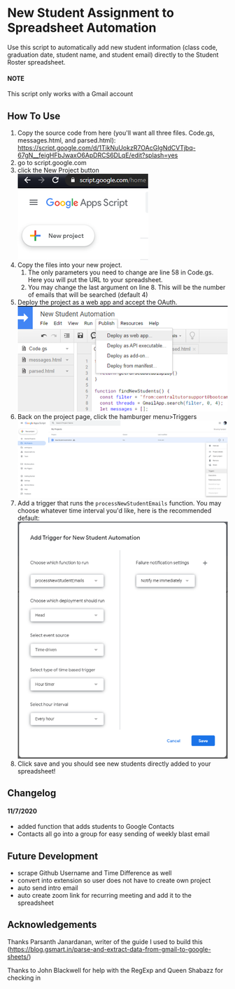 # New Student Assignment to Spreadsheet Automation

Use this script to automatically add new student information (class code, graduation date, student name, and student email) directly to the Student Roster spreadsheet.

#### NOTE

This script only works with a Gmail account

## How To Use

1. Copy the source code from here (you'll want all three files. Code.gs, messages.html, and parsed.html): https://script.google.com/d/1TikNuUokzR7OAcGlgNdCVTjbq-67gN__feigHFbJwaxO6ApDRCS6DLqE/edit?splash=yes
2. go to script.google.com
3. click the New Project button ![image-20201107105248274](./assets/image-20201107105248274.png)
4. Copy the files into your new project.
   1. The only parameters you need to change are line 58 in Code.gs. Here you will put the URL to your spreadsheet.
   2. You may change the last argument on line 8. This will be the number of emails that will be searched (default 4)
5. Deploy the project as a web app and accept the OAuth. ![image-20201107105544704](/assets/image-20201107105544704.png)
6. Back on the project page, click the hamburger menu>Triggers ![image-20201107105742607](./assets/image-20201107105742607.png)
7. Add a trigger that runs the `processNewStudentEmails` function. You may choose whatever time interval you'd like, here is the recommended default:![image-20201107105916188](./assets/image-20201107105916188.png)
8. Click save and you should see new students directly added to your spreadsheet!

## Changelog

#### 11/7/2020

- added function that adds students to Google Contacts
- Contacts all go into a group for easy sending of weekly blast email



## Future Development

- scrape Github Username and Time Difference as well
- convert into extension so user does not have to create own project
- auto send intro email
- auto create zoom link for recurring meeting and add it to the spreadsheet

## Acknowledgements

Thanks Parsanth Janardanan, writer of the guide I used to build this (https://blog.gsmart.in/parse-and-extract-data-from-gmail-to-google-sheets/)

Thanks to John Blackwell for help with the RegExp and Queen Shabazz for checking in